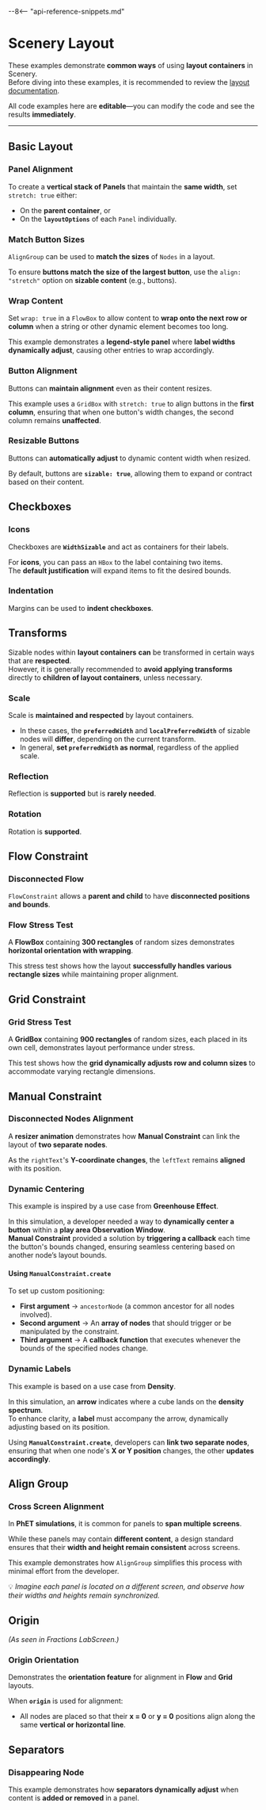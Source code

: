--8<-- "api-reference-snippets.md"

# Scenery Layout

These examples demonstrate **common ways** of using **layout containers** in Scenery.  
Before diving into these examples, it is recommended to review the [layout documentation](../scenery-layout.md).  

All code examples here are **editable**—you can modify the code and see the results **immediately**.

---

## Basic Layout

### Panel Alignment

To create a **vertical stack of Panels** that maintain the **same width**, set `stretch: true` either:  
- On the **parent container**, or  
- On the **`layoutOptions`** of each `Panel` individually.

<div class="sandbox-example" data-example="/js/scenery-layout-examples/aligning-panels-example.js"></div>

### Match Button Sizes

`AlignGroup` can be used to **match the sizes** of `Nodes` in a layout.  

To ensure **buttons match the size of the largest button**, use the `align: "stretch"` option on **sizable content** (e.g., buttons).  

<div class="sandbox-example" data-example="/js/scenery-layout-examples/match-button-sizes-example.js"></div>

### Wrap Content

Set `wrap: true` in a `FlowBox` to allow content to **wrap onto the next row or column** when a string or other dynamic element becomes too long.  

This example demonstrates a **legend-style panel** where **label widths dynamically adjust**, causing other entries to wrap accordingly.

<div class="sandbox-example" data-example="/js/scenery-layout-examples/wrap-content-example.js"></div>

### Button Alignment

Buttons can **maintain alignment** even as their content resizes.  

This example uses a `GridBox` with `stretch: true` to align buttons in the **first column**, ensuring that when one button's width changes, the second column remains **unaffected**.

<div class="sandbox-example" data-example="/js/scenery-layout-examples/button-alignment-example.js"></div>

### Resizable Buttons

Buttons can **automatically adjust** to dynamic content width when resized.  

By default, buttons are **`sizable: true`**, allowing them to expand or contract based on their content.

<div class="sandbox-example" data-example="/js/scenery-layout-examples/resizable-buttons-example.js"></div>

## Checkboxes

### Icons

Checkboxes are **`WidthSizable`** and act as containers for their labels.  

For **icons**, you can pass an `HBox` to the label containing two items.  
The **default justification** will expand items to fit the desired bounds.

<div class="sandbox-example" data-example="/js/scenery-layout-examples/checkbox-icon-example.js"></div>

### Indentation

Margins can be used to **indent checkboxes**.

<div class="sandbox-example" data-example="/js/scenery-layout-examples/checkbox-indented-icon-example.js"></div>

## Transforms

Sizable nodes within **layout containers** **can** be transformed in certain ways that are **respected**.  
However, it is generally recommended to **avoid applying transforms** directly to **children of layout containers**, unless necessary.

### Scale

Scale is **maintained and respected** by layout containers.  

- In these cases, the **`preferredWidth`** and **`localPreferredWidth`** of sizable nodes will **differ**, depending on the current transform.  
- In general, **set `preferredWidth` as normal**, regardless of the applied scale.  

<div class="sandbox-example" data-example="/js/scenery-layout-examples/transforms-scale-example.js"></div>

### Reflection

Reflection is **supported** but is **rarely needed**.

<div class="sandbox-example" data-example="/js/scenery-layout-examples/transforms-reflection-example.js"></div>

### Rotation

Rotation is **supported**.

<div class="sandbox-example" data-example="/js/scenery-layout-examples/transforms-rotation-example.js"></div>

## Flow Constraint

### Disconnected Flow

`FlowConstraint` allows a **parent and child** to have **disconnected positions and bounds**.

<div class="sandbox-example" data-example="/js/scenery-layout-examples/disconnected-flow-example.js"></div>

### Flow Stress Test

A **FlowBox** containing **300 rectangles** of random sizes demonstrates **horizontal orientation with wrapping**.  

This stress test shows how the layout **successfully handles various rectangle sizes** while maintaining proper alignment.

<div class="sandbox-example" data-example="/js/scenery-layout-examples/flow-stress-test-example.js"></div>

## Grid Constraint

### Grid Stress Test

A **GridBox** containing **900 rectangles** of random sizes, each placed in its own cell, demonstrates layout performance under stress.  

This test shows how the **grid dynamically adjusts row and column sizes** to accommodate varying rectangle dimensions.

<div class="sandbox-example" data-example="/js/scenery-layout-examples/grid-stress-test-example.js"></div>

## Manual Constraint

### Disconnected Nodes Alignment

A **resizer animation** demonstrates how **Manual Constraint** can link the layout of **two separate nodes**.  

As the `rightText`'s **Y-coordinate changes**, the `leftText` remains **aligned** with its position.

<div class="sandbox-example" data-example="/js/scenery-layout-examples/disconnected-nodes-alignment-example.js"></div>

### Dynamic Centering

This example is inspired by a use case from **Greenhouse Effect**.  

In this simulation, a developer needed a way to **dynamically center a button** within a **play area Observation Window**.  
**Manual Constraint** provided a solution by **triggering a callback** each time the button's bounds changed, ensuring seamless centering based on another node’s layout bounds.

#### Using `ManualConstraint.create`
To set up custom positioning:  
- **First argument** → `ancestorNode` (a common ancestor for all nodes involved).  
- **Second argument** → An **array of nodes** that should trigger or be manipulated by the constraint.  
- **Third argument** → A **callback function** that executes whenever the bounds of the specified nodes change.

<div class="sandbox-example" data-example="/js/scenery-layout-examples/dynamic-centering-example.js"></div>

### Dynamic Labels

This example is based on a use case from **Density**.  

In this simulation, an **arrow** indicates where a cube lands on the **density spectrum**.  
To enhance clarity, a **label** must accompany the arrow, dynamically adjusting based on its position.

Using **`ManualConstraint.create`**, developers can **link two separate nodes**, ensuring that when one node's **X or Y position** changes, the other **updates accordingly**.

<div class="sandbox-example" data-example="/js/scenery-layout-examples/dynamic-labels-example.js"></div>

## Align Group

### Cross Screen Alignment

In **PhET simulations**, it is common for panels to **span multiple screens**.  

While these panels may contain **different content**, a design standard ensures that their **width and height remain consistent** across screens.  

This example demonstrates how `AlignGroup` simplifies this process with minimal effort from the developer.  

💡 *Imagine each panel is located on a different screen, and observe how their widths and heights remain synchronized.*

<div class="sandbox-example" data-example="/js/scenery-layout-examples/cross-screen-alignment-example.js"></div>

## Origin

*(As seen in Fractions LabScreen.)*  

### Origin Orientation

Demonstrates the **orientation feature** for alignment in **Flow** and **Grid** layouts.  

When **`origin`** is used for alignment:
- All nodes are placed so that their **x = 0** or **y = 0** positions align along the same **vertical or horizontal line**.

<div class="sandbox-example" data-example="/js/scenery-layout-examples/origin-example.js"></div>

## Separators

### Disappearing Node

This example demonstrates how **separators dynamically adjust** when content is **added or removed** in a panel.

<div class="sandbox-example" data-example="/js/scenery-layout-examples/disappearing-node-example.js"></div>